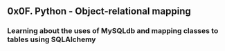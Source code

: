 ## 0x0F. Python - Object-relational mapping
### Learning about the uses of MySQLdb and  mapping classes to tables using SQLAlchemy 
